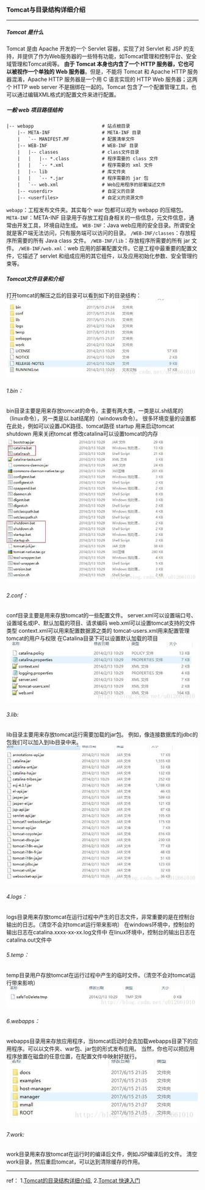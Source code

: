 ### Tomcat与目录结构详细介绍
---

##### Tomcat 是什么
Tomcat 是由 Apache 开发的一个 Servlet 容器，实现了对 Servlet 和 JSP 的支持，并提供了作为Web服务器的一些特有功能，如Tomcat管理和控制平台、安全域管理和Tomcat阀等。
**由于 Tomcat 本身也内含了一个 HTTP 服务器，它也可以被视作一个单独的 Web 服务器**。但是，不能将 Tomcat 和 Apache HTTP 服务器混淆，Apache HTTP 服务器是一个用 C 语言实现的 HTTP Web 服务器；这两个 HTTP web server 不是捆绑在一起的。Tomcat 包含了一个配置管理工具，也可以通过编辑XML格式的配置文件来进行配置。



##### 一般 web 项目路径结构
```
|-- webapp                         # 站点根目录
    |-- META-INF                   # META-INF 目录
    |   `-- MANIFEST.MF            # 配置清单文件
    |-- WEB-INF                    # WEB-INF 目录
    |   |-- classes                # class文件目录
    |   |   |-- *.class            # 程序需要的 class 文件
    |   |   `-- *.xml              # 程序需要的 xml 文件
    |   |-- lib                    # 库文件夹
    |   |   `-- *.jar              # 程序需要的 jar 包
    |   `-- web.xml                # Web应用程序的部署描述文件
    |-- <userdir>                  # 自定义的目录
    |-- <userfiles>                # 自定义的资源文件
```

`webapp`：工程发布文件夹。其实每个 war 包都可以视为 webapp 的压缩包。
`META-INF`：META-INF 目录用于存放工程自身相关的一些信息，元文件信息，通常由开发工具，环境自动生成。
`WEB-INF`：Java web应用的安全目录。所谓安全就是客户端无法访问，只有服务端可以访问的目录。
`/WEB-INF/classes`：存放程序所需要的所有 Java class 文件。
`/WEB-INF/lib`：存放程序所需要的所有 jar 文件。
`/WEB-INF/web.xml`：web 应用的部署配置文件。它是工程中最重要的配置文件，它描述了 servlet 和组成应用的其它组件，以及应用初始化参数、安全管理约束等。



##### Tomcat文件目录和介绍
打开tomcat的解压之后的目录可以看到如下的目录结构：
![tomcatdir1](../../../images/tomcatdir1.jpg)

###### 1.bin：
bin目录主要是用来存放tomcat的命令，主要有两大类，一类是以.sh结尾的（linux命令），另一类是以.bat结尾的（windows命令）。
很多环境变量的设置都在此处，例如可以设置JDK路径、tomcat路径 
startup 用来启动tomcat 
shutdown 用来关闭tomcat 
修改catalina可以设置tomcat的内存
![tomcatdir2](../../../images/tomcatdir2.jpg)

###### 2.conf：
conf目录主要是用来存放tomcat的一些配置文件。
server.xml可以设置端口号、设置域名或IP、默认加载的项目、请求编码 
web.xml可以设置tomcat支持的文件类型 
context.xml可以用来配置数据源之类的 
tomcat-users.xml用来配置管理tomcat的用户与权限 
在Catalina目录下可以设置默认加载的项目
![tomcatdir3](../../../images/tomcatdir3.jpg)

###### 3.lib:
lib目录主要用来存放tomcat运行需要加载的jar包。 
例如，像连接数据库的jdbc的包我们可以加入到lib目录中来。
![tomcatdir4](../../../images/tomcatdir4.jpg)

###### 4.logs：
logs目录用来存放tomcat在运行过程中产生的日志文件，非常重要的是在控制台输出的日志。（清空不会对tomcat运行带来影响） 
在windows环境中，控制台的输出日志在catalina.xxxx-xx-xx.log文件中 
在linux环境中，控制台的输出日志在catalina.out文件中

###### 5.temp：
temp目录用户存放tomcat在运行过程中产生的临时文件。（清空不会对tomcat运行带来影响）
![tomcatdir5](../../../images/tomcatdir5.jpg)

###### 6.webapps：
webapps目录用来存放应用程序，当tomcat启动时会去加载webapps目录下的应用程序。可以以文件夹、war包、jar包的形式发布应用。 
当然，你也可以把应用程序放置在磁盘的任意位置，在配置文件中映射好就行。
![tomcatdir6](../../../images/tomcatdir6.jpg)

###### 7.work:
work目录用来存放tomcat在运行时的编译后文件，例如JSP编译后的文件。 
清空work目录，然后重启tomcat，可以达到清除缓存的作用。

---
ref：
1.[Tomcat的目录结构详细介绍](https://blog.csdn.net/u012661010/article/details/73381599),   2.[Tomcat 快速入门](https://www.cnblogs.com/jingmoxukong/p/8258837.html)